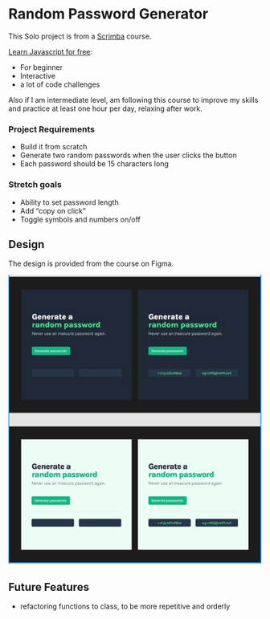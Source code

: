 # Random Password Generator

This Solo project is from a [Scrimba](https://scrimba.com/) course.

[Learn Javascript for free](https://scrimba.com/learn/learnjavascript):
- For beginner
- Interactive
- a lot of code challenges

Also if I am intermediate level, am following this course to improve my skills and practice at least one hour per day, relaxing after work.

### Project Requirements
- Build it from scratch
- Generate two random passwords when the user clicks the button
- Each password should be 15 characters long

### Stretch goals
- Ability to set password length
- Add “copy on click”
- Toggle symbols and numbers on/off


## Design

The design is provided from the course on Figma.

![Design](./src/assets/images/pass_generator.jpg)


## Future Features

- refactoring functions to class, to be more repetitive and orderly
